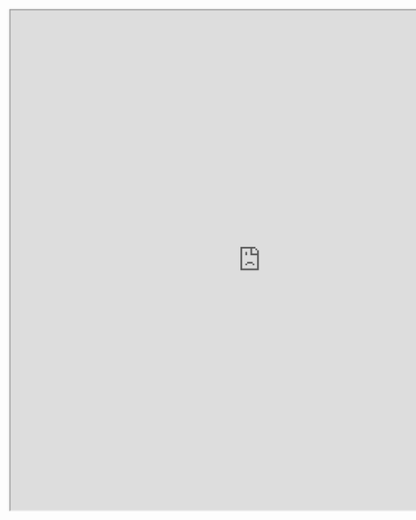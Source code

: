 <iframe
height = 900
width = 900
padding = 0 0
margins = 0 0
src="https://leagueoflegends.fandom.com/wiki/Sylas/LoL"></iframe>